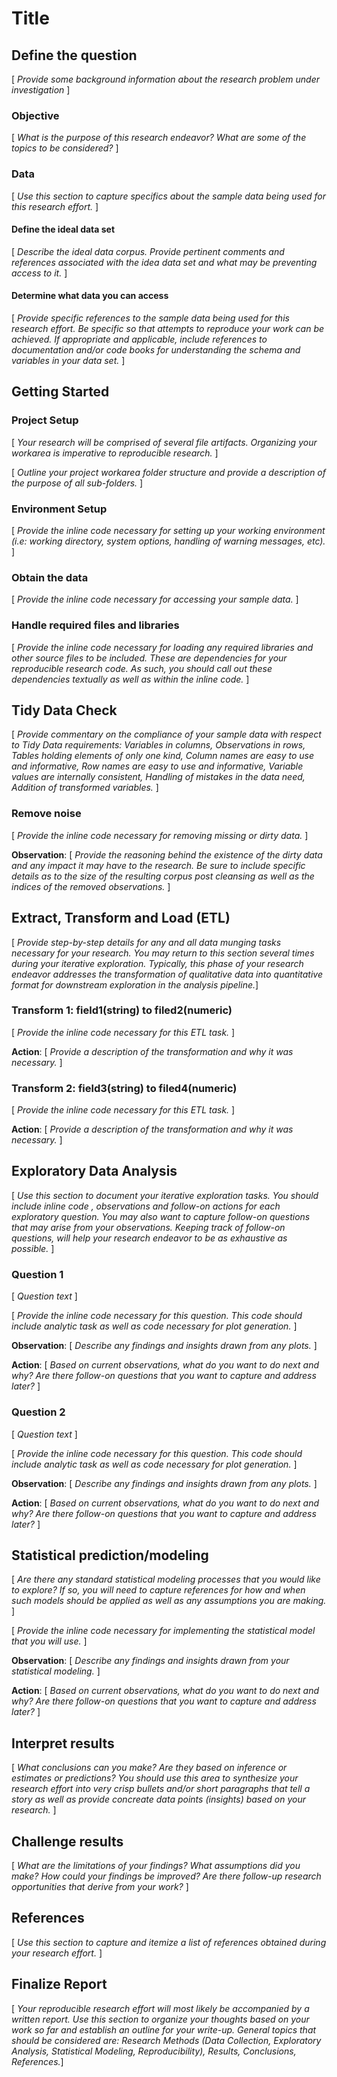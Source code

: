 Title
=========================================================

Define the question
--------------------
[ *Provide some background information about the research problem under investigation* ]

### Objective
[ *What is the purpose of this research endeavor? What are some of the topics to be considered?* ]

### Data
[ *Use this section to capture specifics about the sample data being used for this research effort.* ]

#### Define the ideal data set
[ *Describe the ideal data corpus. Provide pertinent comments and references associated with the idea data set and what may be preventing access to it.* ]

#### Determine what data you can access
[ *Provide specific references to the sample data being used for this research effort. Be specific so that attempts to reproduce your work can be achieved. If appropriate and applicable, include references to documentation and/or code books for understanding the schema and variables in your data set.* ]

Getting Started
----------------

### Project Setup
[ *Your research will be comprised of several file artifacts. Organizing your workarea is imperative to reproducible research.* ]

[ *Outline your project workarea folder structure and provide a description of the purpose of all sub-folders.* ]

### Environment Setup
[ *Provide the inline code necessary for setting up your working environment (i.e: working directory, system options, handling of warning messages, etc).* ]

### Obtain the data
[ *Provide the inline code necessary for accessing your sample data.* ]

### Handle required files and libraries
[ *Provide the inline code necessary for loading any required libraries and other source files to be included. These are dependencies for your reproducible research code. As such, you should call out these dependencies textually as well as within the inline code.* ]

Tidy Data Check
----------------
[ *Provide commentary on the compliance of your sample data with respect to Tidy Data requirements: Variables in columns, Observations in rows, Tables holding elements of only one kind, Column names are easy to use and informative, Row names are easy to use and informative, Variable values are internally consistent, Handling of mistakes in the data need, Addition of transformed variables.* ]

### Remove noise
[ *Provide the inline code necessary for removing missing or dirty data.* ]

**Observation**: 
[ *Provide the reasoning behind the existence of the dirty data and any impact it may have to the research. Be sure to include specific details as to the size of the resulting corpus post cleansing as well as the indices of the removed observations.* ]

Extract, Transform and Load (ETL)
-----------------------------------
[ *Provide step-by-step details for any and all data munging tasks necessary for your research. You may return to this section several times during your iterative exploration. Typically, this phase of your research endeavor addresses the transformation of qualitative data into quantitative format for downstream exploration in the analysis pipeline.*]

### Transform 1: field1(string) to filed2(numeric)
[ *Provide the inline code necessary for this ETL task.* ]

**Action**: 
[ *Provide a description of the transformation and why it was necessary.* ]

### Transform 2: field3(string) to filed4(numeric)
[ *Provide the inline code necessary for this ETL task.* ]

**Action**: 
[ *Provide a description of the transformation and why it was necessary.* ]

Exploratory Data Analysis
----------------------------
[ *Use this section to document your iterative exploration tasks. You should include inline code , observations and follow-on actions for each exploratory question. You may also want to capture follow-on questions that may arise from your observations. Keeping track of follow-on questions, will help your research endeavor to be as exhaustive as possible.* ]

### Question 1
[ *Question text* ]

[ *Provide the inline code necessary for this question. This code should include analytic task as well as code necessary for plot generation.* ]

**Observation**: 
[ *Describe any findings and insights drawn from any plots.* ]

**Action**: 
[ *Based on current observations, what do you want to do next and why? Are there follow-on questions that you want to capture and address later?* ]

### Question 2
[ *Question text* ]

[ *Provide the inline code necessary for this question. This code should include analytic task as well as code necessary for plot generation.* ]

**Observation**: 
[ *Describe any findings and insights drawn from any plots.* ]

**Action**: 
[ *Based on current observations, what do you want to do next and why? Are there follow-on questions that you want to capture and address later?* ]


Statistical prediction/modeling
---------------------------------
[ *Are there any standard statistical modeling processes that you would like to explore? If so, you will need to capture references for how and when such models should be applied as well as any assumptions you are making.* ]

[ *Provide the inline code necessary for implementing the statistical model that you will use.* ]

**Observation**: 
[ *Describe any findings and insights drawn from your statistical modeling.* ]

**Action**: 
[ *Based on current observations, what do you want to do next and why? Are there follow-on questions that you want to capture and address later?* ]

Interpret results
------------------
[ *What conclusions can you make? Are they based on inference or estimates or predictions? You should use this area to synthesize your research effort into very crisp bullets and/or short paragraphs that tell a story as well as provide concreate data points (insights) based on your research.* ]

Challenge results
--------------------
[ *What are the limitations of your findings? What assumptions did you make? How could your findings be improved? Are there follow-up research opportunities that derive from your work?* ]

References
-------------
[ *Use this section to capture and itemize a list of references obtained during your research effort.* ]

Finalize Report
-----------------
[ *Your reproducible research effort will most likely be accompanied by a written report. Use this section to organize your thoughts based on your work so far and establish an outline for your write-up. General topics that should be considered are: Research Methods (Data Collection, Exploratory Analysis, Statistical Modeling, Reproducibility), Results, Conclusions, References.*]


